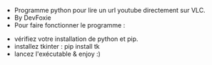 * Programme python pour lire un url youtube directement sur VLC.
* By DevFoxie
* Pour faire fonctionner le programme : 
- vérifiez votre installation de python et pip.
- installez tkinter : pip install tk
- lancez l'exécutable & enjoy :)
